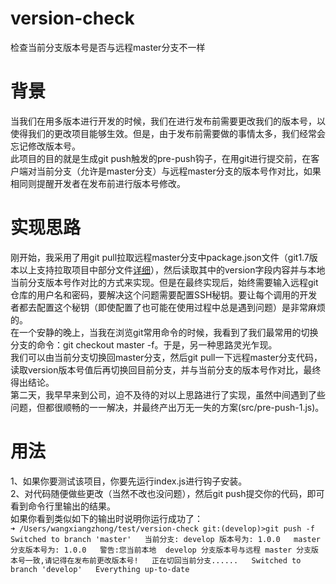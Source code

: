 # version-check
检查当前分支版本号是否与远程master分支不一样

# 背景
当我们在用多版本进行开发的时候，我们在进行发布前需要更改我们的版本号，以使得我们的更改项目能够生效。但是，由于发布前需要做的事情太多，我们经常会忘记修改版本号。  
此项目的目的就是生成git push触发的pre-push钩子，在用git进行提交前，在客户端对当前分支（允许是master分支）与远程master分支的版本号作对比，如果相同则提醒开发者在发布前进行版本号修改。  
# 实现思路
刚开始，我采用了用git pull拉取远程master分支中package.json文件（git1.7版本以上支持拉取项目中部分文件[详细](http://stackoverflow.com/questions/600079/is-there-any-way-to-clone-a-git-repositorys-sub-directory-only)），然后读取其中的version字段内容并与本地当前分支版本号作对比的方式来实现。但是在最终实现后，始终需要输入远程git仓库的用户名和密码，要解决这个问题需要配置SSH秘钥。要让每个调用的开发者都去配置这个秘钥（即使配置了也可能在使用过程中总是遇到问题）是非常麻烦的。  
在一个安静的晚上，当我在浏览git常用命令的时候，我看到了我们最常用的切换分支的命令：git checkout master -f。于是，另一种思路灵光乍现。  
我们可以由当前分支切换回master分支，然后git pull一下远程master分支代码，读取version版本号值后再切换回目前分支，并与当前分支的版本号作对比，最终得出结论。  
第二天，我早早来到公司，迫不及待的对以上思路进行了实现，虽然中间遇到了些问题，但都很顺畅的一一解决，并最终产出万无一失的方案(src/pre-push-1.js)。  
# 用法
1、如果你要测试该项目，你要先运行index.js进行钩子安装。  
2、对代码随便做些更改（当然不改也没问题），然后git push提交你的代码，即可看到命令行里输出的结果。  
如果你看到类似如下的输出时说明你运行成功了：  
`
➜ /Users/wangxiangzhong/test/version-check git:(develop)>git push -f                  
Switched to branch 'master'  
当前分支: develop 版本号为: 1.0.0  
master 分支版本号为: 1.0.0  
警告:您当前本地  develop 分支版本号与远程 master 分支版本号一致,请记得在发布前更改版本号!  
正在切回当前分支......  
Switched to branch 'develop'  
Everything up-to-date
`
